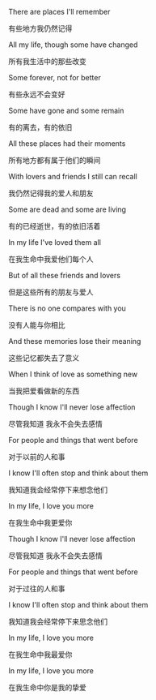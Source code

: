 There are places I'll remember

有些地方我仍然记得

All my life, though some have changed

所有我生活中的那些改变

Some forever, not for better

有些永远不会变好

Some have gone and some remain

有的离去，有的依旧

All these places had their moments

所有地方都有属于他们的瞬间

With lovers and friends I still can recall

我仍然记得我的爱人和朋友

Some are dead and some are living

有的已经逝世，有的依旧活着

In my life I've loved them all

在我生命中我爱他们每个人

But of all these friends and lovers

但是这些所有的朋友与爱人

There is no one compares with you

没有人能与你相比

And these memories lose their meaning

这些记忆都失去了意义

When I think of love as something new

当我把爱看做新的东西

Though I know I'll never lose affection

尽管我知道 我永不会失去感情

For people and things that went before

对于以前的人和事

I know I'll often stop and think about them

我知道我会经常停下来想念他们

In my life, I love you more

在我生命中我更爱你

Though I know I'll never lose affection

尽管我知道 我永不会失去感情

For people and things that went before

对于过往的人和事

I know I'll often stop and think about them

我知道我会经常停下来思念他们

In my life, I love you more

在我生命中我最爱你

In my life, I love you more

在我生命中你是我的挚爱